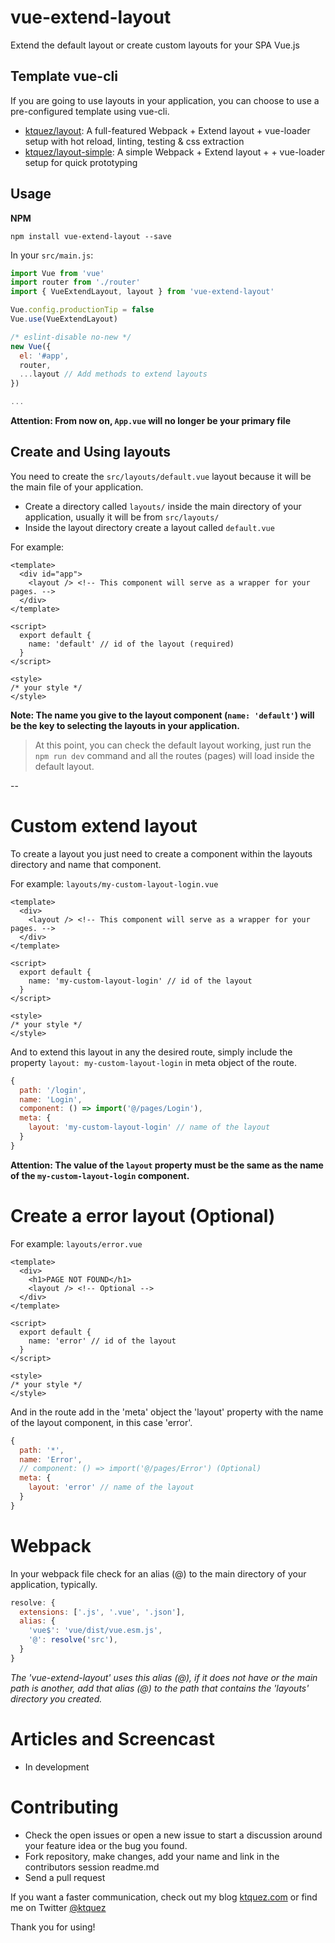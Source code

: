 # vue-extend-layout
Extend the default layout or create custom layouts for your SPA Vue.js

## Template vue-cli

If you are going to use layouts in your application, you can choose to use a pre-configured template using vue-cli.
- [ktquez/layout](https://github.com/ktquez/layout): A full-featured Webpack + Extend layout + vue-loader setup with hot reload, linting, testing & css extraction
- [ktquez/layout-simple](https://github.com/ktquez/layout-simple): A simple Webpack + Extend layout + + vue-loader setup for quick prototyping

## Usage

**NPM**
```shell
npm install vue-extend-layout --save
```

In your `src/main.js`:
```javascript
import Vue from 'vue'
import router from './router'
import { VueExtendLayout, layout } from 'vue-extend-layout'

Vue.config.productionTip = false
Vue.use(VueExtendLayout)

/* eslint-disable no-new */
new Vue({
  el: '#app',
  router,
  ...layout // Add methods to extend layouts
})

...
```

**Attention: From now on, `App.vue` will no longer be your primary file**

## Create and Using layouts
You need to create the `src/layouts/default.vue` layout because it will be the main file of your application.
- Create a directory called `layouts/` inside the main directory of your application, usually it will be from `src/layouts/`
- Inside the layout directory create a layout called `default.vue`  

For example:

```vue
<template>
  <div id="app">
    <layout /> <!-- This component will serve as a wrapper for your pages. -->
  </div>
</template>

<script>
  export default {
    name: 'default' // id of the layout (required)
  }
</script>

<style>
/* your style */
</style>
```

**Note: The name you give to the layout component (`name: 'default'`) will be the key to selecting the layouts in your application.**

> At this point, you can check the default layout working, just run the `npm run dev` command and all the routes (pages) will load inside the default layout.

--

# Custom extend layout
To create a layout you just need to create a component within the layouts directory and name that component.  

For example:
`layouts/my-custom-layout-login.vue`

```vue
<template>
  <div>
    <layout /> <!-- This component will serve as a wrapper for your pages. -->
  </div>
</template>

<script>
  export default {
    name: 'my-custom-layout-login' // id of the layout
  }
</script>

<style>
/* your style */
</style>
```

And to extend this layout in any the desired route, simply include the property `layout: my-custom-layout-login` in meta object of the route.
```javascript
{
  path: '/login',
  name: 'Login',
  component: () => import('@/pages/Login'),
  meta: {
    layout: 'my-custom-layout-login' // name of the layout
  }
}
```

**Attention: The value of the `layout` property must be the same as the name of the `my-custom-layout-login` component.**

# Create a error layout (Optional)
For example:
`layouts/error.vue`

```vue
<template>
  <div>
    <h1>PAGE NOT FOUND</h1>
    <layout /> <!-- Optional -->
  </div>
</template>

<script>
  export default {
    name: 'error' // id of the layout
  }
</script>

<style>
/* your style */
</style>
```

And in the route add in the 'meta' object the 'layout' property with the name of the layout component, in this case 'error'.
```javascript
{
  path: '*',
  name: 'Error',
  // component: () => import('@/pages/Error') (Optional)
  meta: {
    layout: 'error' // name of the layout
  }
}
```

# Webpack
In your webpack file check for an alias (@) to the main directory of your application, typically.
```javascript
resolve: {
  extensions: ['.js', '.vue', '.json'],
  alias: {
    'vue$': 'vue/dist/vue.esm.js',
    '@': resolve('src'),
  }
}
```

*The 'vue-extend-layout' uses this alias (@), if it does not have or the main path is another, add that alias (@) to the path that contains the 'layouts' directory you created.*

# Articles and Screencast

- In development

# Contributing

- Check the open issues or open a new issue to start a discussion around your feature idea or the bug you found.
- Fork repository, make changes, add your name and link in the contributors session readme.md
- Send a pull request

If you want a faster communication, check out my blog [ktquez.com](https://ktquez.com) or find me on Twitter [@ktquez](https://twitter.com/ktquez)

Thank you for using!

